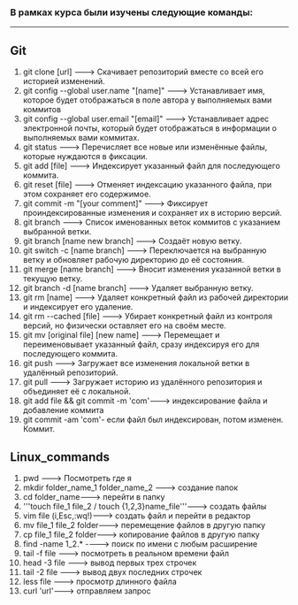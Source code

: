 ### В рамках курса были изучены следующие команды:
____________________________________________________
## Git
1. git clone  [url] ---> Скачивает репозиторий вместе со всей его историей изменений.
2. git config --global user.name "[name]" ---> Устанавливает имя, которое будет отображаться в поле автора у выполняемых вами коммитов
3. git config --global user.email "[email]" ---> Устанавливает адрес электронной почты, который будет отображаться в информации о выполняемых вами коммитах.
4. git status ---> Перечисляет все новые или изменённые файлы, которые нуждаются в фиксации.
5. git add [file] ---> Индексирует указанный файл для последующего коммита.
6. git reset [file] ---> Отменяет индексацию указанного файла, при этом сохраняет его содержимое.
7. git commit -m "[your comment]" ---> Фиксирует проиндексированные изменения и сохраняет их в историю версий.
8. git branch ---> Список именованных веток коммитов с указанием выбранной ветки.
9. git branch [name new branch] ---> Создаёт новую ветку.
10. git switch -c [name branch] ---> Переключается на выбранную ветку и обновляет рабочую директорию до её состояния.
11. git merge [name branch] ---> Вносит изменения указанной ветки в текущую ветку.
12. git branch -d [name branch] ---> Удаляет выбранную ветку.
13. git rm [name] ---> Удаляет конкретный файл из рабочей директории и индексирует его удаление.
14. git rm --cached [file] ---> Убирает конкретный файл из контроля версий, но физически оставляет его на своём месте.
15. git mv [original file] [new name] ---> Перемещает и переименовывает указанный файл, сразу индексируя его для последующего коммита.
16. git push ---> Загружает все изменения локальной ветки в удалённый репозиторий.
17. git pull ---> Загружает историю из удалённого репозитория и объединяет её с локальной.
18. git add file && git commit -m 'com'---> индексирование файла и добавление коммита
19. git commit -am 'com'- если файл был индексирован, потом изменен. Коммит.

## Linux_commands
1. pwd ---> Посмотреть где я
2. mkdir folder_name_1 folder_name_2 ---> создание папок
3. cd folder_name---> перейти в папку
4. '''touch file_1 file_2 / touch {1,2,3}name_file'''---> создать файлы
5. vim file  (i,Esc,:wq!)---> создать файл и перейти в редактор
6. mv file_1 file_2 folder---> перемещение файлов в другую папку
7. cp file_1 file_2 folder---> копирование файлов в другую папку
8. find -name 1_2.* ----> поиск по имени с любым расширение
9. tail -f file ---> посмотреть в реальном времени файл 
10. head -3 file ---> вывод первых трех строчек
11. tail -2 file ---> вывод двух последних строчек
12. less file ---> просмотр длинного файла
13.  curl 'url'---> отправляем запрос
